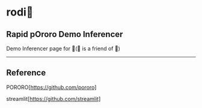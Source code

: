 # rodi:robot:

## Rapid pOroro Demo Inferencer

Demo Inferencer page for :penguin:(:robot: is a friend of :penguin:)

---

## Reference

PORORO[https://github.com/pororo]

streamlit[https://github.com/streamlit]